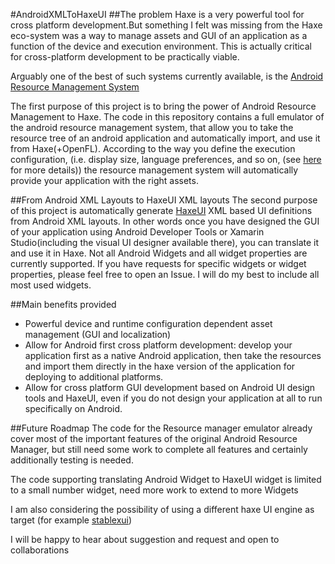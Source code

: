 #AndroidXMLToHaxeUI
##The problem
Haxe is a very powerful tool for cross platform development.But something I felt was missing from the Haxe eco-system was 
a way to manage assets and GUI of an application as a function of the device and execution environment. This is actually critical for cross-platform 
development to be practically viable.

Arguably one of the best of such systems currently available, is the [Android Resource Management System](http://developer.android.com/guide/topics/resources/overview.html)

The first purpose of this project is to bring the power of Android Resource Management to Haxe. The code in this repository contains a full emulator of the android resource management system,
that allow you to take the resource tree of an android application and automatically import, and use it from Haxe(+OpenFL). According to the way you define the execution configuration, 
(i.e. display size, language preferences, and so on, (see [here](http://developer.android.com/guide/topics/resources/providing-resources.html) for more details)) the resource management 
system will automatically provide your application with the right assets.

##From Android XML Layouts to HaxeUI XML layouts
The second purpose of this project is automatically generate [HaxeUI](http://haxeui.org/) XML based UI definitions from Android XML layouts. In other words
once you have designed the GUI of your application using Android Developer Tools or Xamarin Studio(including the visual UI designer available there),
you can translate it and use it in Haxe. Not all Android Widgets and all widget properties are currently supported. If you have requests for specific widgets or widget properties,
please feel free to open an Issue. I will do my best to include all most used widgets.

##Main benefits provided
- Powerful device and runtime configuration dependent asset management (GUI and localization)
- Allow for Android first cross platform development: develop your application first as a native Android application, then take the resources and import them directly in the haxe version of the
 application for deploying to additional platforms.
- Allow for cross platform GUI development based on Android UI design tools and HaxeUI, even if you do not design your application at all to run specifically on Android.


##Future Roadmap
The code for the Resource manager emulator already cover most of the important features of the original Android Resource Manager, but still need some work to complete
all features and certainly additionally testing is needed.

The code supporting translating Android Widget to HaxeUI widget is limited to a small number widget, need more work to extend to more Widgets

I am also considering the possibility of using a different haxe UI engine as target (for example [stablexui](https://github.com/RealyUniqueName/StablexUI))

I will be happy to hear about suggestion and request and open to collaborations

